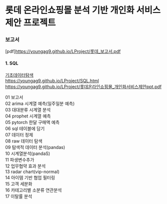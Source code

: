 # 롯데 온라인쇼핑몰 분석 기반 개인화 서비스 제안 프로젝트

### 보고서
[pdf]https://youngag9.github.io/LProject/롯데_보고서.pdf  
#### 1. SQL 
[기초데이터탐색](https://youngag9.github.io/LProject/01_기초데이터탐색.html)  
https://youngag9.github.io/LProject/SQL.html  
https://youngag9.github.io/LProject/롯데온라인쇼핑몰_개인화서비스제안ppt.pdf  

01 보고서  
02 arima 시계열 예측(일주일분 예측)  
03 대대분류 시계열 분석  
04 prophet 시계열 예측  
05 pytorch 한달 구매액 예측  
06 sql 테이블에 담기  
07 데이터 정제  
08 raw 데이터 탐색  
09 탐색적 데이터 분석(pandas)  
10 시계열분석(pandaS)  
11 파생변수추가  
12 업무협약 효과 분석  
13 radar chart(vip-normal)  
14 아이템 기반 협업 필터링  
15 고객 세분화  
16 카테고리별 소분류 연관분석  
17 이탈률 분석  

